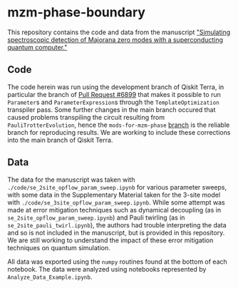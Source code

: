 # mzm-phase-boundary
This repository contains the code and data from the manuscript ["Simulating spectroscopic detection of Majorana zero modes with a superconducting quantum computer."](http://arxiv.org/abs/2202.12910)

## Code
The code herein was run using the development branch of Qiskit Terra, in particular the branch of [Pull Request #6899](https://github.com/Qiskit/qiskit-terra/pull/6899) that makes it possible to run `Parameter`s and `ParameterExpression`s through the `TemplateOptimization` transpiler pass. Some further changes in the main branch occured that caused problems transpiling the circuit resulting from `PauliTrotterEvolution`, hence the `mods-for-mzm-phase` [branch](https://github.com/nbronn/qiskit-terra/tree/mods-for-mzm-phase) is the reliable branch for reproducing results. We are working to include these corrections into the main branch of Qiskit Terra.

## Data
The data for the manuscript was taken with `./code/se_2site_opflow_param_sweep.ipynb` for various parameter sweeps, with some data in the Supplementary Material taken for the 3-site model with `./code/se_3site_opflow_param_sweep.ipynb`. While some attempt was made at error mitigation techniques such as dynamical decoupling (as in `se_2site_opflow_param_sweep.ipynb`) and Pauli twirling (as in `se_2site_pauli_twirl.ipynb`), the authors had trouble interpreting the data and so is not included in the manuscript, but is provided in this repository. We are still working to understand the impact of these error mitigation techniques on quantum simulation.

All data was exported using the `numpy` routines found at the bottom of each notebook. The data were analyzed using notebooks represented by `Analyze_Data_Example.ipynb`.
